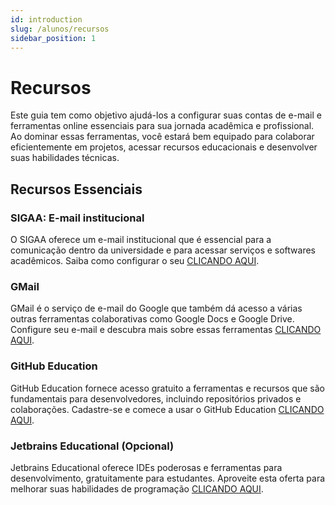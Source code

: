 ```yaml
---
id: introduction
slug: /alunos/recursos
sidebar_position: 1
---
```


# Recursos

Este guia tem como objetivo ajudá-los a configurar suas contas de e-mail e ferramentas online essenciais para sua jornada acadêmica e profissional. Ao dominar essas ferramentas, você estará bem equipado para colaborar eficientemente em projetos, acessar recursos educacionais e desenvolver suas habilidades técnicas.

## Recursos Essenciais

### SIGAA: E-mail institucional
O SIGAA oferece um e-mail institucional que é essencial para a comunicação dentro da universidade e para acessar serviços e softwares acadêmicos. Saiba como configurar o seu [CLICANDO AQUI](./email-academico.md).

### GMail
GMail é o serviço de e-mail do Google que também dá acesso a várias outras ferramentas colaborativas como Google Docs e Google Drive. Configure seu e-mail e descubra mais sobre essas ferramentas [CLICANDO AQUI](./gmail.md).

### GitHub Education
GitHub Education fornece acesso gratuito a ferramentas e recursos que são fundamentais para desenvolvedores, incluindo repositórios privados e colaborações. Cadastre-se e comece a usar o GitHub Education [CLICANDO AQUI](./github-education.md).

### Jetbrains Educational (Opcional)
Jetbrains Educational oferece IDEs poderosas e ferramentas para desenvolvimento, gratuitamente para estudantes. Aproveite esta oferta para melhorar suas habilidades de programação [CLICANDO AQUI](./jetbrains.md).
